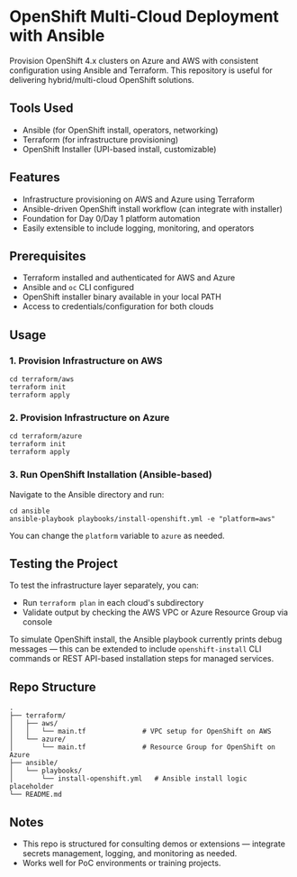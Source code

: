 # OpenShift Multi-Cloud Deployment with Ansible

Provision OpenShift 4.x clusters on Azure and AWS with consistent configuration using Ansible and Terraform. This repository is useful for delivering hybrid/multi-cloud OpenShift solutions.

## Tools Used
- Ansible (for OpenShift install, operators, networking)
- Terraform (for infrastructure provisioning)
- OpenShift Installer (UPI-based install, customizable)

## Features
- Infrastructure provisioning on AWS and Azure using Terraform
- Ansible-driven OpenShift install workflow (can integrate with installer)
- Foundation for Day 0/Day 1 platform automation
- Easily extensible to include logging, monitoring, and operators

## Prerequisites
- Terraform installed and authenticated for AWS and Azure
- Ansible and `oc` CLI configured
- OpenShift installer binary available in your local PATH
- Access to credentials/configuration for both clouds

## Usage

### 1. Provision Infrastructure on AWS

```
cd terraform/aws
terraform init
terraform apply
```

### 2. Provision Infrastructure on Azure

```
cd terraform/azure
terraform init
terraform apply
```

### 3. Run OpenShift Installation (Ansible-based)

Navigate to the Ansible directory and run:

```
cd ansible
ansible-playbook playbooks/install-openshift.yml -e "platform=aws"
```

You can change the `platform` variable to `azure` as needed.

## Testing the Project

To test the infrastructure layer separately, you can:
- Run `terraform plan` in each cloud's subdirectory
- Validate output by checking the AWS VPC or Azure Resource Group via console

To simulate OpenShift install, the Ansible playbook currently prints debug messages — this can be extended to include `openshift-install` CLI commands or REST API-based installation steps for managed services.

## Repo Structure

```
.
├── terraform/
│   ├── aws/
│   │   └── main.tf              # VPC setup for OpenShift on AWS
│   └── azure/
│       └── main.tf              # Resource Group for OpenShift on Azure
├── ansible/
│   └── playbooks/
│       └── install-openshift.yml   # Ansible install logic placeholder
└── README.md
```

## Notes
- This repo is structured for consulting demos or extensions — integrate secrets management, logging, and monitoring as needed.
- Works well for PoC environments or training projects.
